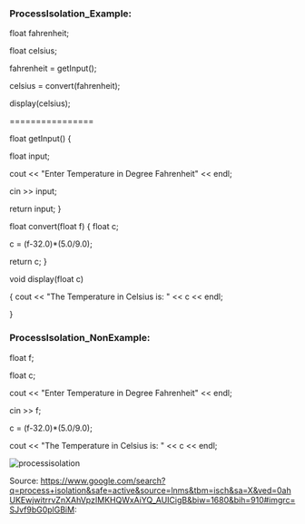 



### ProcessIsolation_Example:


float fahrenheit;

float celsius;

fahrenheit = getInput();

celsius = convert(fahrenheit);

display(celsius);

================

float getInput() {

float input;

cout << "Enter Temperature in Degree Fahrenheit" << endl;

cin >> input;

return input; }

float convert(float f) { float c;

c = (f-32.0)*(5.0/9.0);

return c; }

void display(float c)

{ cout << "The Temperature in Celsius is: " << c << endl;

}

### ProcessIsolation_NonExample:

float f;

float c;

cout << "Enter Temperature in Degree Fahrenheit" << endl;

cin >> f;

c = (f-32.0)*(5.0/9.0);

cout << "The Temperature in Celsius is: " << c << endl;




![processisolation](https://user-images.githubusercontent.com/31521112/32200338-bd90d166-bd96-11e7-891d-7085e299bcfa.png)


Source:
https://www.google.com/search?q=process+isolation&safe=active&source=lnms&tbm=isch&sa=X&ved=0ahUKEwjwitrrvZnXAhVpzIMKHQWxAiYQ_AUICigB&biw=1680&bih=910#imgrc=SJvf9bG0plGBiM:
